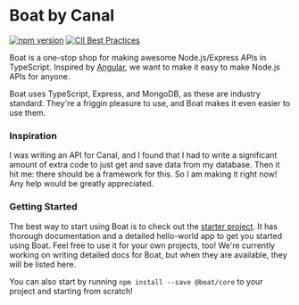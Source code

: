 # Boat by Canal
[![npm version](https://badge.fury.io/js/%40boat%2Fcore.svg)](https://badge.fury.io/js/%40boat%2Fcore)
[![CII Best Practices](https://bestpractices.coreinfrastructure.org/projects/848/badge)](https://bestpractices.coreinfrastructure.org/projects/848)

Boat is a one-stop shop for making awesome Node.js/Express APIs in TypeScript. Inspired by [Angular](https://www.github.com/angular/angular), we want to make it easy to make Node.js APIs for anyone.

Boat uses TypeScript, Express, and MongoDB, as these are industry standard. They're a friggin pleasure to use, and Boat makes it even easier to use them.

### Inspiration
I was writing an API for Canal, and I found that I had to write a significant amount of extra code to just get and save data from my database. Then it hit me: there should be a framework for this. So I am making it right now! Any help would be greatly appreciated.

### Getting Started
The best way to start using Boat is to check out the [starter project](https://github.com/getcanal/boat-starter). It has thorough documentation and a detailed hello-world app to get you started using Boat. Feel free to use it for your own projects, too! We're currently working on writing detailed docs for Boat, but when they are available, they will be listed here.

You can also start by running `npm install --save @boat/core` to your project and starting from scratch!